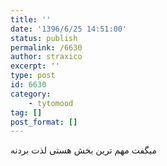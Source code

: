 ```yaml
---
title: ''
date: '1396/6/25 14:51:00'
status: publish
permalink: /6630
author: straxico
excerpt: ''
type: post
id: 6630
category:
    - tytomood
tag: []
post_format: []
---
```

میگفت مهم ترین بخش هستی لذت بردنه